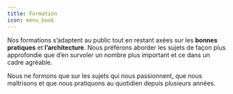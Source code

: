 ```yaml
---
title: Formation
icon: menu_book
---
```


Nos formations s’adaptent au public tout en restant axées sur les **bonnes pratiques** et **l’architecture**.
Nous préférons aborder les sujets de façon plus approfondie que d’en survoler un nombre plus important et ce dans un cadre agréable.

Nous ne formons que sur les sujets qui nous passionnent, que nous maîtrisons et que nous pratiquons au quotidien depuis plusieurs années.
